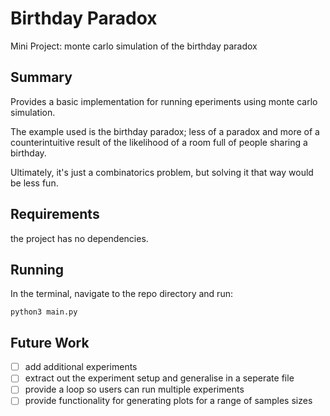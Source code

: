 # Birthday Paradox

Mini Project: monte carlo simulation of the birthday paradox

## Summary

Provides a basic implementation for running eperiments using monte carlo simulation.

The example used is the birthday paradox; less of a paradox and more of a counterintuitive result of the likelihood of a room full of people sharing a birthday.

Ultimately, it's just a combinatorics problem, but solving it that way would be less fun.

## Requirements

the project has no dependencies.

## Running

In the terminal, navigate to the repo directory and run:

```
python3 main.py
```

## Future Work

- [ ] add additional experiments
- [ ] extract out the experiment setup and generalise in a seperate file
- [ ] provide a loop so users can run multiple experiments
- [ ] provide functionality for generating plots for a range of samples sizes
